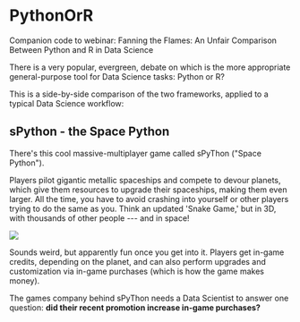 # PythonOrR
Companion code to webinar: Fanning the Flames: An Unfair Comparison Between Python and R in Data Science

There is a very popular, evergreen, debate on which is the more appropriate general-purpose tool for Data Science tasks: Python or R?

This is a side-by-side comparison of the two frameworks, applied to a typical Data Science workflow:

## sPython - the Space Python

There's this cool massive-multiplayer game called sPyThon ("Space Python"). 

Players pilot gigantic metallic spaceships and compete to devour planets, which give them resources to upgrade their spaceships, making them even larger. All the time, you have to avoid crashing into yourself or other players trying to do the same as you. Think an updated 'Snake Game,' but in 3D, with thousands of other people --- and in space!

<img src="./notebook/images/spython_logo.png">


Sounds weird, but apparently fun once you get into it. Players get in-game credits, depending on the planet, and can also perform upgrades and customization via in-game purchases (which is how the game makes money). 

The games company behind sPyThon needs a Data Scientist to answer one question: **did their recent promotion increase in-game purchases?**

